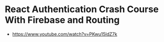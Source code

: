 # React Authentication Crash Course With Firebase and Routing

* <https://www.youtube.com/watch?v=PKwu15ldZ7k>
